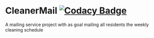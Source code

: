 # CleanerMail [![Codacy Badge](https://api.codacy.com/project/badge/Grade/acdb516865ba4464a3a67f5a31140487)](https://www.codacy.com/manual/m.evers95/CleanerMail?utm_source=github.com&amp;utm_medium=referral&amp;utm_content=IKn0Ww/CleanerMail&amp;utm_campaign=Badge_Grade)
A mailing service project with as goal mailing all residents the weekly cleaning schedule
